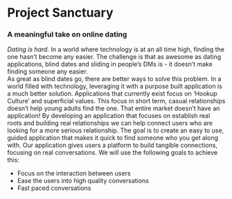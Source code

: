 

# Project Sanctuary
### A meaningful take on online dating

*Dating is hard.* In a world where technology is at an all time high, finding the one hasn’t become any easier. The challenge is that as awesome as dating applications, blind dates and sliding in people’s DMs is - it doesn’t make finding someone any easier.  
As great as blind dates go, there are better ways to solve this problem. In a world filled with technology, leveraging it with a purpose built application is a much better solution. Applications that currently exist focus on ‘Hookup Culture’ and superficial values. This focus in short term, casual relationships doesn’t help young adults find the one. That entire market doesn’t have an application! 
By developing an application that focuses on establish real roots and building real relationships we can help connect users who are looking for a more serious relationship. The goal is to create an easy to use, guided application that makes it quick to find someone who you get along with. Our application gives users a platform to build tangible connections, focusing on real conversations. We will use the following goals to achieve this:	
* Focus on the interaction between users
* Ease the users into high quality conversations 
* Fast paced conversations
